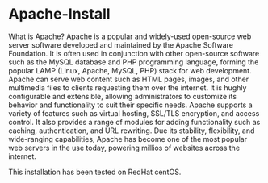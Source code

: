 # Apache-Install
What is Apache?
Apache is a popular and widely-used open-source web server software developed and maintained by the Apache Software Foundation.
It is often used in conjunction with other open-source software such as the MySQL database and PHP programming language,
forming the popular LAMP (Linux, Apache, MySQL, PHP) stack for web development. Apache can serve web content such as HTML pages,
images, and other multimedia files to clients requesting them over the internet. It is hughly configurable and extensible,
allowing administrators to customize its behavior and functionality to suit their specific needs. Apache supports a variety
of features such as virtual hosting, SSL/TLS encryption, and access control. It also provides a range of modules for adding 
functionality such as caching, authentication, and URL rewriting. Due its stability, flexibility, and wide-ranging capabilities,
Apache has become one of the most popular web servers in the use today, powering millios of websites across the internet.

This installation has been tested on RedHat centOS.